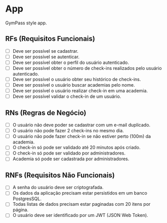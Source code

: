 # App

GymPass style app.

## RFs (Requisitos Funcionais)

- [ ] Deve ser possível se cadastrar.
- [ ] Deve ser possível se autenticar.
- [ ] Deve ser possível obter o perfil do usuário autenticado.
- [ ] Deve ser possível obter o número de check-ins realizados pelo usuário autenticado.
- [ ] Deve ser possível o usuário obter seu histórico de check-ins.
- [ ] Deve ser possível o usuário buscar academias pelo nome.
- [ ] Deve ser possível o usuário realizar check-in em uma academia.
- [ ] Deve ser possível validar o check-in de um usuário.

## RNs (Regras de Negócio)

- [ ] O usuário não deve poder se cadastrar com um e-mail duplicado.
- [ ] O usuário não pode fazer 2 check-ins no mesmo dia.
- [ ] O usuário não pode fazer check-in se não estiver perto (100m) da academia.
- [ ] O check-in só pode ser validado até 20 minutos após criado.
- [ ] O check-in só pode ser validado por administradores.
- [ ] Academia só pode ser cadastrada por administradores.

## RNFs (Requisitos Não Funcionais)

- [ ] A senha do usuário deve ser criptografada.
- [ ] Os dados da aplicação precisam estar persistidos em um banco PostgresSQL.
- [ ] Todas listas de dados precisam estar paginadas com 20 itens por página.
- [ ] O usuário deve ser identificado por um JWT (JSON Web Token).
